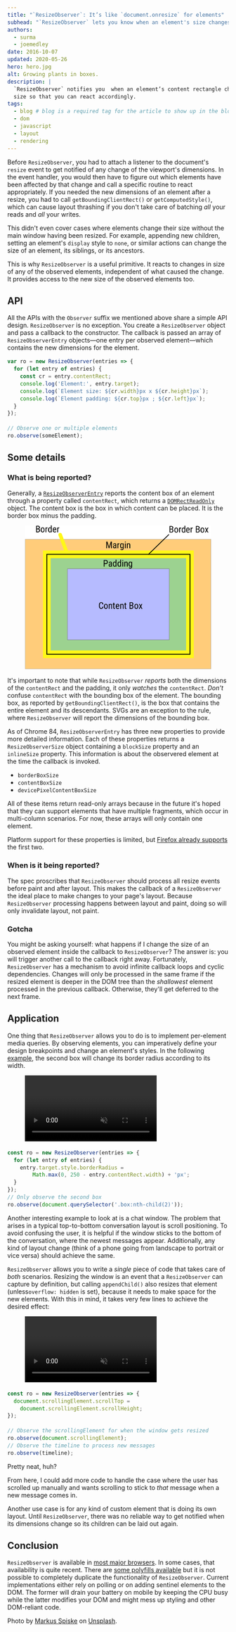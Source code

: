 ```yaml
---
title: "`ResizeObserver`: It’s like `document.onresize` for elements"
subhead: "`ResizeObserver` lets you know when an element's size changes."
authors:
  - surma
  - joemedley
date: 2016-10-07
updated: 2020-05-26
hero: hero.jpg
alt: Growing plants in boxes.
description: |
  `ResizeObserver` notifies you  when an element’s content rectangle changes
  size so that you can react accordingly.
tags:
  - blog # blog is a required tag for the article to show up in the blog.
  - dom
  - javascript
  - layout
  - rendering
---
```


Before `ResizeObserver`, you had to attach a listener to the document's `resize`
event to get notified of any change of the viewport's dimensions. In the event
handler, you would then have to figure out which elements have been affected by
that change and call a specific routine to react appropriately. If you needed
the new dimensions of an element after a resize, you had to call
`getBoundingClientRect()` or `getComputedStyle()`, which can cause layout
thrashing if you don't take care of batching *all* your reads and *all* your
writes.

This didn't even cover cases where elements change their size without the main
window having been resized. For example, appending new children, setting an
element's `display` style to `none`, or similar actions can change the size of
an element, its siblings, or its ancestors.

This is why `ResizeObserver` is a useful primitive. It reacts to changes in
size of any of the observed elements, independent of what caused the change.
It provides access to the new size of the observed elements too.

## API

All the APIs with the `Observer` suffix we mentioned above share a simple API
design. `ResizeObserver` is no exception. You create a `ResizeObserver` object
and pass a callback to the constructor. The callback is passed an array of
`ResizeObserverEntry` objects—one entry per observed element—which
contains the new dimensions for the element.

```js
var ro = new ResizeObserver(entries => {
  for (let entry of entries) {
    const cr = entry.contentRect;
    console.log('Element:', entry.target);
    console.log(`Element size: ${cr.width}px x ${cr.height}px`);
    console.log(`Element padding: ${cr.top}px ; ${cr.left}px`);
  }
});

// Observe one or multiple elements
ro.observe(someElement);
```

## Some details

### What is being reported?

Generally, a
[`ResizeObserverEntry`](https://developer.mozilla.org/en-US/docs/Web/API/ResizeObserverEntry)
reports the content box of an element through a property called
`contentRect`, which returns a
[`DOMRectReadOnly`](https://developer.mozilla.org/en-US/docs/Web/API/DOMRectReadOnly)
object. The content box is the box in which content can be placed. It is
the border box minus the padding.

<figure class="w-figure">
  <img src="./contentbox.png" 
       alt="A diagram of the CSS box model.">
</figure>

It's important to note that while `ResizeObserver` *reports* both the dimensions
of the `contentRect` and the padding, it only *watches* the `contentRect`.
*Don't* confuse `contentRect` with the bounding box of the element. The bounding
box, as reported by `getBoundingClientRect()`, is the box that contains the
entire element and its descendants. SVGs are an exception to the rule, where
`ResizeObserver` will report the dimensions of the bounding box.

As of Chrome 84, `ResizeObserverEntry` has three new properties to provide more
detailed information. Each of these properties returns a `ResizeObserverSize`
object containing a `blockSize` property and an `inlineSize` property. This
information is about the observered element at the time the callback is invoked.

* `borderBoxSize`
* `contentBoxSize`
* `devicePixelContentBoxSize`

All of these items return read-only arrays because in the future it's hoped that
they can support elements that have multiple fragments, which occur in
multi-column scenarios. For now, these arrays will only contain one element.

Platform support for these properties is limited, but [Firefox already
supports](https://developer.mozilla.org/en-US/docs/Web/API/ResizeObserverEntry#Browser_compatibility)
the first two.

### When is it being reported?

The spec proscribes that `ResizeObserver` should process all resize events
before paint and after layout. This makes the callback of a `ResizeObserver` the
ideal place to make changes to your page's layout. Because `ResizeObserver`
processing happens between layout and paint, doing so will only invalidate
layout, not paint.

### Gotcha

You might be asking yourself: what happens if I change the size of an observed
element inside the callback to `ResizeObserver`? The answer is: you will trigger
another call to the callback right away. Fortunately, `ResizeObserver` has a
mechanism to avoid infinite callback loops and cyclic dependencies. Changes will
only be processed in the same frame if the resized element is deeper in the DOM
tree than the *shallowest* element processed in the previous callback.
Otherwise, they'll get deferred to the next frame.

## Application

One thing that `ResizeObserver` allows you to do is to implement per-element
media queries. By observing elements, you can imperatively define your
design breakpoints and change an element's styles. In the following
[example](https://googlechrome.github.io/samples/resizeobserver/), the second box
will change its border radius according to its width.

<figure class="w-figure">
  <video controls autoplay loop muted class="w-screenshot">
    <source src="https://storage.googleapis.com/webfundamentals-assets/resizeobserver/elem-mq_vp8.webm"
            type="video/webm; codecs=vp8">
    <source src="https://storage.googleapis.com/webfundamentals-assets/resizeobserver/elem-mq_x264.mp4"
            type="video/mp4; codecs=h264">
  </video>
</figure>

```js
const ro = new ResizeObserver(entries => {
  for (let entry of entries) {
    entry.target.style.borderRadius = 
        Math.max(0, 250 - entry.contentRect.width) + 'px';
  }
});
// Only observe the second box
ro.observe(document.querySelector('.box:nth-child(2)'));
```

Another interesting example to look at is a chat window. The problem that arises
in a typical top-to-bottom conversation layout is scroll positioning. To avoid
confusing the user, it is helpful if the window sticks to the bottom of the
conversation, where the newest messages appear. Additionally, any kind of layout
change (think of a phone going from landscape to portrait or vice versa) should
achieve the same.

`ResizeObserver` allows you to write a *single* piece of code that takes care of
*both* scenarios. Resizing the window is an event that a `ResizeObserver` can
capture by definition, but calling `appendChild()` also resizes that element
(unless`overflow: hidden` is set), because it needs to make space for the new
elements. With this in mind, it takes very few lines to achieve the desired
effect:

<figure class="w-figure">
 <video controls autoplay loop muted class="w-screenshot">
   <source src="https://storage.googleapis.com/webfundamentals-assets/resizeobserver/chat_vp8.webm"
           type="video/webm; codecs=vp8">
   <source src="https://storage.googleapis.com/webfundamentals-assets/resizeobserver/chat_x264.mp4"
           type="video/mp4; codecs=h264">
 </video>
</figure>

```js
const ro = new ResizeObserver(entries => {
  document.scrollingElement.scrollTop =
    document.scrollingElement.scrollHeight;
});

// Observe the scrollingElement for when the window gets resized
ro.observe(document.scrollingElement);
// Observe the timeline to process new messages
ro.observe(timeline);
```

Pretty neat, huh?

From here, I could add more code to handle the case where the user has scrolled
up manually and wants scrolling to stick to *that* message when a new message
comes in.

Another use case is for any kind of custom element that is doing its own layout.
Until `ResizeObserver`, there was no reliable way to get notified when its
dimensions change so its children can be laid out again.

## Conclusion

`ResizeObserver` is available in [most major
browsers](https://developer.mozilla.org/docs/Web/API/ResizeObserver#Browser_compatibility).
In some cases, that availability is quite recent. There are [some polyfills
available](https://github.com/WICG/ResizeObserver/issues/3) but it is not
possible to completely duplicate the functionality of `ResizeObserver`. Current
implementations either rely on polling or on adding sentinel elements to the
DOM. The former will drain your battery on mobile by keeping the CPU busy while
the latter modifies your DOM and might mess up styling and other DOM-reliant
code.

Photo by [Markus
Spiske](https://unsplash.com/@markusspiske?utm_source=unsplash&utm_medium=referral&utm_content=creditCopyText)
on
[Unsplash](https://unsplash.com/s/photos/observe-growth?utm_source=unsplash&utm_medium=referral&utm_content=creditCopyText).
